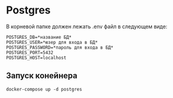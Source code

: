 # Postgres

В корневой папке должен лежать .env файл в следующем виде:

```
POSTGRES_DB=*название БД*
POSTGRES_USER=*юзер для входа в БД*
POSTGRES_PASSWORD=*пароль для входа в БД*
POSTGRES_PORT=5432
POSTGRES_HOST=localhost
```

## Запуск конейнера

```
docker-compose up -d postgres
```
